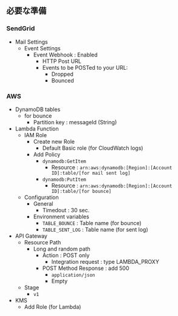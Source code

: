 ## 必要な準備

### SendGrid

- Mail Settings
  - Event Settings
    - Event Webhook : Enabled
      - HTTP Post URL
      - Events to be POSTed to your URL:
        - Dropped
        - Bounced

### AWS

- DynamoDB tables
  - for bounce
    - Partition key : messageId (String)
- Lambda Function
  - IAM Role
    - Create new Role
      - Default Basic role (for CloudWatch logs)
    - Add Policy
      - `dynamodb:GetItem`
        - Resource : `arn:aws:dynamodb:[Region]:[Account ID]:table/[for mail sent log]`
      - `dynamodb:PutItem`
        - Resource : `arn:aws:dynamodb:[Region]:[Account ID]:table/[for bounce]`
  - Configuration
    - General
      - Timedout : 30 sec.
    - Environment variables
      - `TABLE_BOUNCE` : Table name (for bounce)
      - `TABLE_SENT_LOG` : Table name (for sent log)
- API Gateway
  - Resource Path
    - Long and random path
      - Action : POST only
        - Integration request : type LAMBDA_PROXY
      - POST Method Response : add 500
        - `application/json`
        - Empty
  - Stage
    - `v1`
- KMS
  - Add Role (for Lambda)
